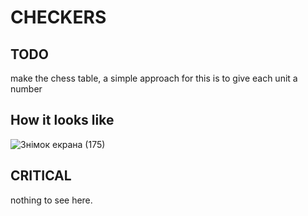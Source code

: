 
# CHECKERS

## TODO
make the chess table, a simple approach for this is to give each unit a number


## How it looks like
![Знімок екрана (175)](https://user-images.githubusercontent.com/69985852/138606296-586db621-5713-40ad-90a1-e59b87991278.png)

## CRITICAL 
nothing to see here.
